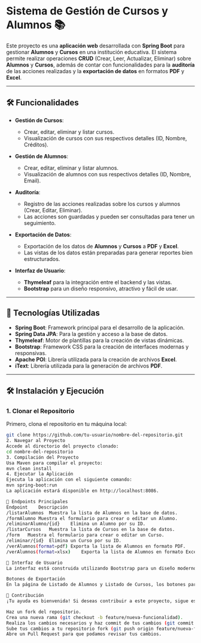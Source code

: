 # Sistema de Gestión de Cursos y Alumnos 📚

Este proyecto es una **aplicación web** desarrollada con **Spring Boot** para gestionar **Alumnos** y **Cursos** en una institución educativa. El sistema permite realizar operaciones **CRUD** (Crear, Leer, Actualizar, Eliminar) sobre **Alumnos** y **Cursos**, además de contar con funcionalidades para la **auditoría** de las acciones realizadas y la **exportación de datos** en formatos **PDF** y **Excel**.

---

## 🛠️ Funcionalidades

- **Gestión de Cursos**: 
    - Crear, editar, eliminar y listar cursos.
    - Visualización de cursos con sus respectivos detalles (ID, Nombre, Créditos).
  
- **Gestión de Alumnos**:
    - Crear, editar, eliminar y listar alumnos.
    - Visualización de alumnos con sus respectivos detalles (ID, Nombre, Email).

- **Auditoría**:
    - Registro de las acciones realizadas sobre los cursos y alumnos (Crear, Editar, Eliminar).
    - Las acciones son guardadas y pueden ser consultadas para tener un seguimiento.

- **Exportación de Datos**:
    - Exportación de los datos de **Alumnos** y **Cursos** a **PDF** y **Excel**.
    - Las vistas de los datos están preparadas para generar reportes bien estructurados.

- **Interfaz de Usuario**:
    - **Thymeleaf** para la integración entre el backend y las vistas.
    - **Bootstrap** para un diseño responsivo, atractivo y fácil de usar.

---

## 🚀 Tecnologías Utilizadas

- **Spring Boot**: Framework principal para el desarrollo de la aplicación.
- **Spring Data JPA**: Para la gestión y acceso a la base de datos.
- **Thymeleaf**: Motor de plantillas para la creación de vistas dinámicas.
- **Bootstrap**: Framework CSS para la creación de interfaces modernas y responsivas.
- **Apache POI**: Librería utilizada para la creación de archivos **Excel**.
- **iText**: Librería utilizada para la generación de archivos **PDF**.

---

## 🛠️ Instalación y Ejecución

### 1. Clonar el Repositorio

Primero, clona el repositorio en tu máquina local:

```bash
git clone https://github.com/tu-usuario/nombre-del-repositorio.git
2. Navegar al Proyecto
Accede al directorio del proyecto clonado:
cd nombre-del-repositorio
3. Compilación del Proyecto
Usa Maven para compilar el proyecto:
mvn clean install
4. Ejecutar la Aplicación
Ejecuta la aplicación con el siguiente comando:
mvn spring-boot:run
La aplicación estará disponible en http://localhost:8086.

🔧 Endpoints Principales
Endpoint	Descripción
/listarAlumnos	Muestra la lista de Alumnos en la base de datos.
/formAlumno	Muestra el formulario para crear o editar un Alumno.
/eliminarAlumno/{id}	Elimina un Alumno por su ID.
/listarCursos	Muestra la lista de Cursos en la base de datos.
/form	Muestra el formulario para crear o editar un Curso.
/eliminar/{id}	Elimina un Curso por su ID.
/verAlumnos(format=pdf)	Exporta la lista de Alumnos en formato PDF.
/verAlumnos(format=xlsx)	Exporta la lista de Alumnos en formato Excel.

🎨 Interfaz de Usuario
La interfaz está construida utilizando Bootstrap para un diseño moderno, limpio y fácil de navegar. Los formularios para crear, editar y eliminar Alumnos y Cursos están bien estructurados y cuentan con validaciones de entrada para asegurar la integridad de los datos.

Botones de Exportación
En la página de Listado de Alumnos y Listado de Cursos, los botones para exportar a PDF y exportar a Excel están disponibles en la parte superior de la tabla de datos, permitiendo exportar fácilmente la información a estos formatos para su análisis o almacenamiento.

📄 Contribución
¡Tu ayuda es bienvenida! Si deseas contribuir a este proyecto, sigue estos pasos:

Haz un fork del repositorio.
Crea una nueva rama (git checkout -b feature/nueva-funcionalidad).
Realiza los cambios necesarios y haz commit de tus cambios (git commit -am 'Agregada nueva funcionalidad').
Sube tus cambios a tu repositorio fork (git push origin feature/nueva-funcionalidad).
Abre un Pull Request para que podamos revisar tus cambios.
